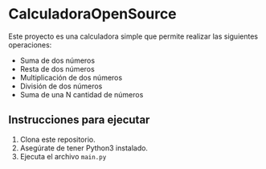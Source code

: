 # CalculadoraOpenSource
Este proyecto es una calculadora simple que permite realizar las siguientes operaciones:
- Suma de dos números
- Resta de dos números
- Multiplicación de dos números
- División de dos números
- Suma de una N cantidad de números

## Instrucciones para ejecutar

1. Clona este repositorio.
2. Asegúrate de tener Python3 instalado.
3. Ejecuta el archivo `main.py`